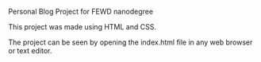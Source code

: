 Personal Blog Project for FEWD nanodegree

This project was made using HTML and CSS.

The project can be seen by opening the index.html file in any web browser or text editor.